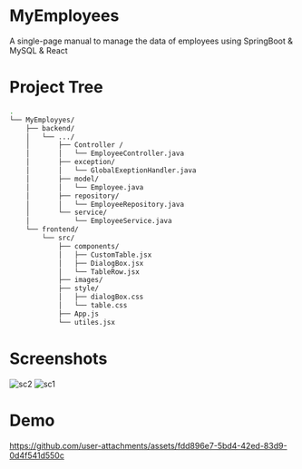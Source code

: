 # MyEmployees

A single-page manual to manage the data of employees using SpringBoot & MySQL & React

# Project Tree
 
```bash
.
└── MyEmployyes/
    ├── backend/
    │   └── .../
    │       ├── Controller /
    │       │   └── EmployeeController.java 
    │       ├── exception/
    │       │   └── GlobalExeptionHandler.java 
    │       ├── model/
    │       │   └── Employee.java 
    │       ├── repository/
    │       │   └── EmployeeRepository.java
    │       └── service/
    │           └── EmployeeService.java
    └── frontend/
        └── src/
            ├── components/
            │   ├── CustomTable.jsx
            │   ├── DialogBox.jsx
            │   └── TableRow.jsx
            ├── images/
            ├── style/
            │   ├── dialogBox.css
            │   └── table.css
            ├── App.js
            └── utiles.jsx
```

# Screenshots

![sc2](https://github.com/user-attachments/assets/aadd575c-1677-4739-9c19-30010f2edb87)
![sc1](https://github.com/user-attachments/assets/43c87eb3-5524-4de5-ab23-a926f3d21878)

# Demo
https://github.com/user-attachments/assets/fdd896e7-5bd4-42ed-83d9-0d4f541d550c




